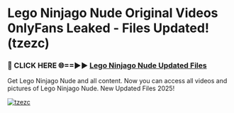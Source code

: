 # Lego Ninjago Nude Original Videos 0nlyFans Leaked - Files Updated! (tzezc)

<h3>🔴 CLICK HERE 🌐==►► <a href="https://tinyurl.com/4mcuefdz" rel="nofollow">Lego Ninjago Nude Updated Files</a></h3>

Get Lego Ninjago Nude and all content. Now you can access all videos and pictures of Lego Ninjago Nude. New Updated Files 2025!

[![tzezc](https://i.imgur.com/StAQSOY.gif)](https://tinyurl.com/4mcuefdz)
